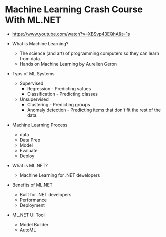 # Machine Learning Crash Course With ML.NET

* <https://www.youtube.com/watch?v=XBSvp43EQhA&t=1s>

* What is Machine Learning?
  * The science (and art) of programming computers so they can learn from data.
  * Hands on Machine Learning by Aurelien Geron
* Typs of ML Systems
  * Supervised
    * Regression - Predicting values
    * Classification - Predicting classes
  * Unsupervised
    * Clustering - Predicting groups
    * Anomaly detection - Predicting items that don't fit the rest of the data.
* Machine Learning Process
  * data
  * Data Prep
  * Model
  * Evaluate
  * Deploy
* What is ML.NET?
  * Machine Learning for .NET developers
* Benefits of ML.NET
  * Built for .NET developers
  * Performance
  * Deployment
* ML.NET UI Tool
  * Model Builder
  * AutoML
